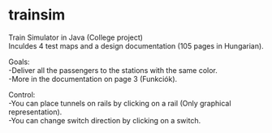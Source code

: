 # trainsim
Train Simulator in Java (College project)  
Inculdes 4 test maps and a design documentation (105 pages in Hungarian).  
  
Goals:  
 -Deliver all the passengers to the stations with the same color.  
 -More in the documentation on page 3 (Funkciók).  
  
Control:  
 -You can place tunnels on rails by clicking on a rail (Only graphical representation).  
 -You can change switch direction by clicking on a switch.

